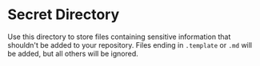 # Secret Directory

Use this directory to store files containing sensitive information that shouldn't be added to your repository. Files ending in `.template` or `.md` will be added, but all others will be ignored.